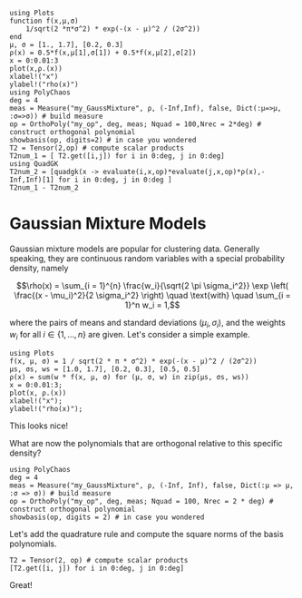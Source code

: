 ```@setup mysetup
using Plots
function f(x,μ,σ)
    1/sqrt(2 *π*σ^2) * exp(-(x - μ)^2 / (2σ^2))
end
μ, σ = [1., 1.7], [0.2, 0.3]
ρ(x) = 0.5*f(x,μ[1],σ[1]) + 0.5*f(x,μ[2],σ[2])
x = 0:0.01:3
plot(x,ρ.(x))
xlabel!("x")
ylabel!("rho(x)")
using PolyChaos
deg = 4
meas = Measure("my_GaussMixture", ρ, (-Inf,Inf), false, Dict(:μ=>μ, :σ=>σ)) # build measure
op = OrthoPoly("my_op", deg, meas; Nquad = 100,Nrec = 2*deg) # construct orthogonal polynomial
showbasis(op, digits=2) # in case you wondered
T2 = Tensor(2,op) # compute scalar products
T2num_1 = [ T2.get([i,j]) for i in 0:deg, j in 0:deg]
using QuadGK
T2num_2 = [quadgk(x -> evaluate(i,x,op)*evaluate(j,x,op)*ρ(x),-Inf,Inf)[1] for i in 0:deg, j in 0:deg ]
T2num_1 - T2num_2
```

# Gaussian Mixture Models

Gaussian mixture models are popular for clustering data.
Generally speaking, they are continuous random variables with a special probability density, namely

```math
\rho(x) = \sum_{i = 1}^{n} \frac{w_i}{\sqrt{2 \pi \sigma_i^2}} \exp \left( \frac{(x - \mu_i)^2}{2 \sigma_i^2} \right) \quad \text{with} \quad \sum_{i = 1}^n w_i = 1,
```

where the pairs of means and standard deviations $(\mu_i, \sigma_i)$, and the weights $w_i$ for all $i \in \{ 1, \dots, n \}$ are given.
Let's consider a simple example.

```@example mysetup
using Plots
f(x, μ, σ) = 1 / sqrt(2 * π * σ^2) * exp(-(x - μ)^2 / (2σ^2))
μs, σs, ws = [1.0, 1.7], [0.2, 0.3], [0.5, 0.5]
ρ(x) = sum(w * f(x, μ, σ) for (μ, σ, w) in zip(μs, σs, ws))
x = 0:0.01:3;
plot(x, ρ.(x))
xlabel!("x");
ylabel!("rho(x)");
```

This looks nice!

What are now the polynomials that are orthogonal relative to this specific density?

```@example mysetup
using PolyChaos
deg = 4
meas = Measure("my_GaussMixture", ρ, (-Inf, Inf), false, Dict(:μ => μ, :σ => σ)) # build measure
op = OrthoPoly("my_op", deg, meas; Nquad = 100, Nrec = 2 * deg) # construct orthogonal polynomial
showbasis(op, digits = 2) # in case you wondered
```

Let's add the quadrature rule and compute the square norms of the basis polynomials.

```@example mysetup
T2 = Tensor(2, op) # compute scalar products
[T2.get([i, j]) for i in 0:deg, j in 0:deg]
```

Great!
